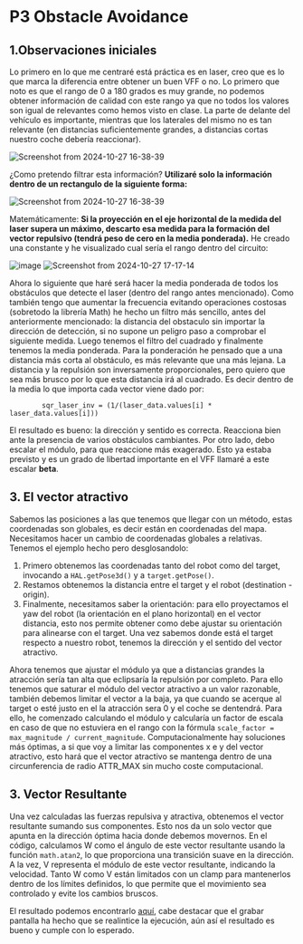 # P3 Obstacle Avoidance
## 1.Observaciones iniciales
Lo primero en lo que me centraré está práctica es en laser, creo que es lo que marca la diferencia entre obtener un buen VFF o no. Lo primero que noto es que el rango de 0 a 180 grados es muy grande, no podemos obtener información de calidad con este rango ya que no todos los valores son igual de relevantes como hemos visto en clase. La parte de delante del vehículo es importante, mientras que los laterales del mismo no es tan relevante (en distancias suficientemente grandes, a distancias cortas nuestro coche debería reaccionar).

![Screenshot from 2024-10-27 16-38-39](https://github.com/user-attachments/assets/4a734684-4b87-4f60-b476-db2ab4733bcc)


 ¿Como pretendo filtrar esta información? **Utilizaré solo la información dentro de un rectangulo de la siguiente forma:**

 
![Screenshot from 2024-10-27 16-38-39](https://github.com/user-attachments/assets/dc7c3d1f-30f4-493f-988d-8d6bb4fff7af)

Matemáticamente: **Si la proyección en el eje horizontal de la medida del laser supera un máximo, descarto esa medida para la formación del vector repulsivo (tendrá peso de cero en la media ponderada).**
He creado una constante y he visualizado cual sería el rango dentro del circuito:

![image](https://github.com/user-attachments/assets/84301fa7-57a2-4726-aaf0-aef1a5e673d7)
![Screenshot from 2024-10-27 17-17-14](https://github.com/user-attachments/assets/3d368389-d900-4d9e-ab98-14d488f96e93)

Ahora lo siguiente que haré será hacer la media ponderada de todos los obstáculos que detecte el laser (dentro del rango antes mencionado). Como también tengo que aumentar la frecuencia evitando operaciones costosas (sobretodo la librería Math) he hecho un filtro más sencillo, antes del anteriormente mencionado: la distancia del obstaculo sin importar la dirección de detección, si no supone un peligro paso a comprobar el siguiente medida. Luego tenemos el filtro del cuadrado y finalmente tenemos la media ponderada. Para la ponderación he pensado que a una distancia más corta al obstáculo, es más relevante que una más lejana. La distancia y la repulsión son inversamente proporcionales, pero quiero que sea más brusco por lo que esta distancia irá al cuadrado. Es decir dentro de la media lo que importa cada vector viene dado por:

```python3
        sqr_laser_inv = (1/(laser_data.values[i] * laser_data.values[i]))
```
El resultado es bueno: la dirección y sentido es correcta. Reacciona bien ante la presencia de varios obstáculos cambiantes. Por otro lado, debo escalar el módulo, para que reaccione más exagerado. Esto ya estaba previsto y es un grado de libertad importante en el VFF llamaré a este escalar **beta**.

## 3. El vector atractivo
Sabemos las posiciones a las que tenemos que llegar con un método, estas coordenadas son globales, es decir están en coordenadas del mapa. Necesitamos hacer un cambio de coordenadas globales a relativas. Tenemos el ejemplo hecho pero desglosandolo:
 1. Primero obtenemos las coordenadas tanto del robot como del target, invocando a `HAL.getPose3d()` y a `target.getPose()`.
 2. Restamos obtenemos la distancia entre el target y el robot (destination - origin).
 3. Finalmente, necesitamos saber la orientación: para ello proyectamos el yaw del robot (la orientación en el plano horizontal) en el vector distancia, esto nos permite obtener como debe ajustar su orientación para alinearse con el target.
Una vez sabemos donde está el target respecto a nuestro robot, tenemos la dirección y el sentido del vector atractivo.

Ahora tenemos que ajustar el módulo ya que a distancias grandes la atracción sería tan alta que eclipsaría la repulsión por completo. Para ello tenemos que saturar el módulo del vector atractivo a un valor razonable, también debemos limitar el vector a la baja, ya que cuando se acerque al target o esté justo en el la atracción sera 0 y el coche se dentendrá.
Para ello, he comenzado calculando el módulo y calcularía un factor de escala en caso de que no estuviera en el rango con la fórmula `scale_factor = max_magnitude / current_magnitude`. Computacionalmente hay soluciones más óptimas, a si que voy a limitar las componentes x e y del vector atractivo, esto hará que el vector atractivo se mantenga dentro de una circunferencia de radio ATTR_MAX sin mucho coste computacional.

## 3. Vector Resultante
Una vez calculadas las fuerzas repulsiva y atractiva, obtenemos el vector resultante sumando sus componentes. Esto nos da un solo vector que apunta en la dirección óptima hacia donde debemos movernos.
En el código, calculamos W como el ángulo de este vector resultante usando la función `math.atan2`, lo que proporciona una transición suave en la dirección. A la vez, V representa el módulo de este vector resultante, indicando la velocidad. Tanto W como V están limitados con un clamp para mantenerlos dentro de los límites definidos, lo que permite que el movimiento sea controlado y evite los cambios bruscos.

El resultado podemos encontrarlo [aquí](https://www.dropbox.com/scl/fi/zevwzjpga9kszei98l7hb/Screencast-from-2024-10-27-23-42-35.webm?rlkey=jvd57u6v6nc1rry6yaqkq2wdp&st=gq4pgvsj&dl=0), cabe destacar que el grabar pantalla ha hecho que se realintice la ejecución, aún así el resultado es bueno y cumple con lo esperado.


